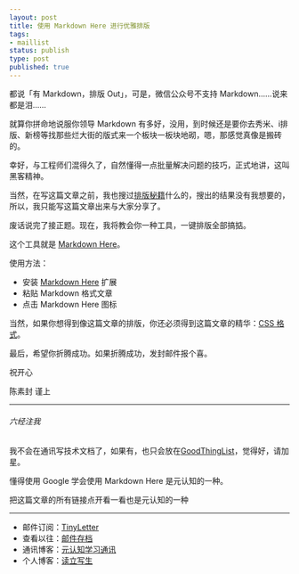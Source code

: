 ```yaml
--- 
layout: post
title: 使用 Markdown Here 进行优雅排版
tags: 
- maillist
status: publish
type: post
published: true
---
```


都说「有 Markdown，排版 Out」，可是，微信公众号不支持 Markdown……说来都是泪……

就算你拼命地说服你领导 Markdown 有多好，没用，到时候还是要你去秀米、i排版、新榜等找那些烂大街的版式来一个板块一板块地砌，嗯，那感觉真像是搬砖的。

幸好，与工程师们混得久了，自然懂得一点批量解决问题的技巧，正式地讲，这叫黑客精神。

当然，在写这篇文章之前，我也搜过[排版秘籍](https://www.zhihu.com/question/23640203)什么的，搜出的结果没有我想要的，所以，我只能写这篇文章出来与大家分享了。

废话说完了接正题。现在，我将教会你一种工具，一键排版全部搞掂。

这个工具就是 [Markdown Here](http://markdown-here.com/)。

使用方法：

- 安装 [Markdown Here](http://markdown-here.com/) 扩展
- 粘贴 Markdown 格式文章
- 点击 Markdown Here 图标

当然，如果你想得到像这篇文章的排版，你还必须得到这篇文章的精华：[CSS 格式](https://github.com/cnfeat/GoodThingList/blob/master/MarkdownHereCnFeat.css)。

最后，希望你折腾成功。如果折腾成功，发封邮件报个喜。

祝开心

陈素封 谨上

----

###### 六经注我

我不会在通讯写技术文档了，如果有，也只会放在[GoodThingList](https://github.com/cnfeat/GoodThingList)，觉得好，请加星。

懂得使用 Google 学会使用 Markdown Here 是元认知的一种。

把这篇文章的所有链接点开看一看也是元认知的一种

----

- 邮件订阅：[TinyLetter](http://tinyletter.com/cnfeat) 
- 查看以往：[邮件存档](http://tinyletter.com/CnFeat/archive)
- 通讯博客：[元认知学习通讯](http://mesule.com) 
- 个人博客：[读立写生](http://cnfeat.com)



